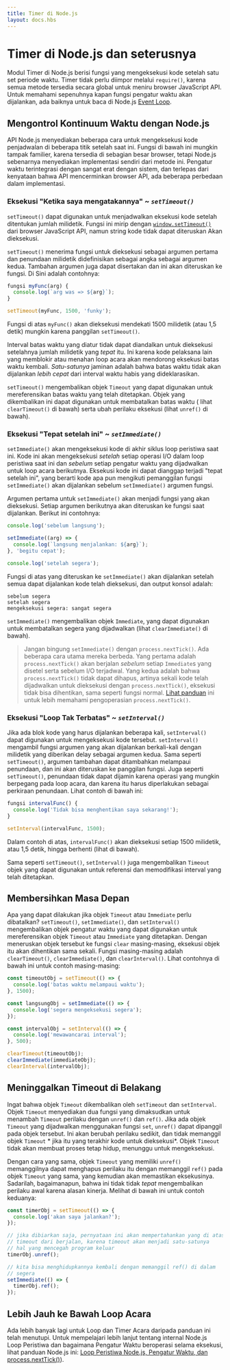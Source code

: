 ```yaml
---
title: Timer di Node.js
layout: docs.hbs
---
```


# Timer di Node.js dan seterusnya

Modul Timer di Node.js berisi fungsi yang mengeksekusi kode setelah satu set
periode waktu. Timer tidak perlu diimpor melalui `require()`, karena
semua metode tersedia secara global untuk meniru browser JavaScript API.
Untuk memahami sepenuhnya kapan fungsi pengatur waktu akan dijalankan, ada baiknya untuk
baca di Node.js
[Event Loop](/id/docs/guides/event-loop-timers-and-nexttick/).

## Mengontrol Kontinuum Waktu dengan Node.js

API Node.js menyediakan beberapa cara untuk mengeksekusi kode penjadwalan di
beberapa titik setelah saat ini. Fungsi di bawah ini mungkin tampak familier,
karena tersedia di sebagian besar browser, tetapi Node.js sebenarnya menyediakan
implementasi sendiri dari metode ini. Pengatur waktu terintegrasi dengan sangat erat
dengan sistem, dan terlepas dari kenyataan bahwa API mencerminkan browser
API, ada beberapa perbedaan dalam implementasi.

### Eksekusi "Ketika saya mengatakannya" ~ *`setTimeout()`*

`setTimeout()` dapat digunakan untuk menjadwalkan eksekusi kode setelah ditentukan
jumlah milidetik. Fungsi ini mirip dengan
[`window.setTimeout()`](https://developer.mozilla.org/en-US/docs/Web/API/WindowTimers/setTimeout)
dari browser JavaScript API, namun string kode tidak dapat diteruskan
Akan dieksekusi.

`setTimeout()` menerima fungsi untuk dieksekusi sebagai argumen pertama dan
penundaan milidetik didefinisikan sebagai angka sebagai argumen kedua. Tambahan
argumen juga dapat disertakan dan ini akan diteruskan ke fungsi. Di Sini
adalah contohnya:

```js
fungsi myFunc(arg) {
  console.log(`arg was => ${arg}`);
}

setTimeout(myFunc, 1500, 'funky');
```

Fungsi di atas `myFunc()` akan dieksekusi mendekati 1500
milidetik (atau 1,5 detik) mungkin karena panggilan `setTimeout()`.

Interval batas waktu yang diatur tidak dapat diandalkan untuk dieksekusi setelahnya
jumlah milidetik yang *tepat* itu. Ini karena kode pelaksana lain yang
memblokir atau menahan loop acara akan mendorong eksekusi batas waktu
kembali. *Satu-satunya* jaminan adalah bahwa batas waktu tidak akan dijalankan *lebih cepat* dari
interval waktu habis yang dideklarasikan.

`setTimeout()` mengembalikan objek `Timeout` yang dapat digunakan untuk mereferensikan
batas waktu yang telah ditetapkan. Objek yang dikembalikan ini dapat digunakan untuk membatalkan batas waktu (
lihat `clearTimeout()` di bawah) serta ubah perilaku eksekusi (lihat
`unref()` di bawah).

### Eksekusi "Tepat setelah ini" ~ *`setImmediate()`*

`setImmediate()` akan mengeksekusi kode di akhir siklus loop peristiwa saat ini.
Kode ini akan mengeksekusi *setelah* setiap operasi I/O dalam loop peristiwa saat ini dan
*sebelum* setiap pengatur waktu yang dijadwalkan untuk loop acara berikutnya. Eksekusi kode ini
dapat dianggap terjadi "tepat setelah ini", yang berarti kode apa pun mengikuti
pemanggilan fungsi `setImmediate()` akan dijalankan sebelum `setImmediate()`
argumen fungsi.

Argumen pertama untuk `setImmediate()` akan menjadi fungsi yang akan dieksekusi. Setiap
argumen berikutnya akan diteruskan ke fungsi saat dijalankan.
Berikut ini contohnya:

```js
console.log('sebelum langsung');

setImmediate((arg) => {
  console.log(`langsung menjalankan: ${arg}`);
}, 'begitu cepat');

console.log('setelah segera');
```

Fungsi di atas yang diteruskan ke `setImmediate()` akan dijalankan setelah semua dapat dijalankan
kode telah dieksekusi, dan output konsol adalah:

```
sebelum segera
setelah segera
mengeksekusi segera: sangat segera
```

`setImmediate()` mengembalikan objek `Immediate`, yang dapat digunakan untuk membatalkan
segera yang dijadwalkan (lihat `clearImmediate()` di bawah).

> Jangan bingung `setImmediate()` dengan `process.nextTick()`. Ada
> beberapa cara utama mereka berbeda. Yang pertama adalah `process.nextTick()` akan berjalan
> *sebelum* setiap `Immediate`s yang disetel serta sebelum I/O terjadwal.
> Yang kedua adalah bahwa `process.nextTick()` tidak dapat dihapus, artinya sekali
> kode telah dijadwalkan untuk dieksekusi dengan `process.nextTick()`, eksekusi
> tidak bisa dihentikan, sama seperti fungsi normal. [Lihat panduan](/id/docs/guides/event-loop-timers-and-nexttick/#process-nexttick) ini
> untuk lebih memahami pengoperasian `process.nextTick()`.

### Eksekusi "Loop Tak Terbatas" ~ *`setInterval()`*

Jika ada blok kode yang harus dijalankan beberapa kali, `setInterval()`
dapat digunakan untuk mengeksekusi kode tersebut. `setInterval()` mengambil fungsi
argumen yang akan dijalankan berkali-kali dengan milidetik yang diberikan
delay sebagai argumen kedua. Sama seperti `setTimeout()`, argumen tambahan
dapat ditambahkan melampaui penundaan, dan ini akan diteruskan ke panggilan fungsi.
Juga seperti `setTimeout()`, penundaan tidak dapat dijamin karena operasi
yang mungkin berpegang pada loop acara, dan karena itu harus diperlakukan sebagai
perkiraan penundaan. Lihat contoh di bawah ini:

```js
fungsi intervalFunc() {
  console.log('Tidak bisa menghentikan saya sekarang!');
}

setInterval(intervalFunc, 1500);
```

Dalam contoh di atas, `intervalFunc()` akan dieksekusi setiap 1500
milidetik, atau 1,5 detik, hingga berhenti (lihat di bawah).

Sama seperti `setTimeout()`, `setInterval()` juga mengembalikan `Timeout` objek yang
dapat digunakan untuk referensi dan memodifikasi interval yang telah ditetapkan.

## Membersihkan Masa Depan

Apa yang dapat dilakukan jika objek `Timeout` atau `Immediate` perlu dibatalkan?
`setTimeout()`, `setImmediate()`, dan `setInterval()` mengembalikan objek pengatur waktu
yang dapat digunakan untuk mereferensikan objek `Timeout` atau `Immediate` yang ditetapkan.
Dengan meneruskan objek tersebut ke fungsi `clear` masing-masing, eksekusi
objek itu akan dihentikan sama sekali. Fungsi masing-masing adalah
`clearTimeout()`, `clearImmediate()`, dan `clearInterval()`. Lihat contohnya
di bawah ini untuk contoh masing-masing:

```js
const timeoutObj = setTimeout(() => {
  console.log('batas waktu melampaui waktu');
}, 1500);

const langsungObj = setImmediate(() => {
  console.log('segera mengeksekusi segera');
});

const intervalObj = setInterval(() => {
  console.log('mewawancarai interval');
}, 500);

clearTimeout(timeoutObj);
clearImmediate(immediateObj);
clearInterval(intervalObj);
```

## Meninggalkan Timeout di Belakang

Ingat bahwa objek `Timeout` dikembalikan oleh `setTimeout` dan `setInterval`.
Objek `Timeout` menyediakan dua fungsi yang dimaksudkan untuk menambah `Timeout`
perilaku dengan `unref()` dan `ref()`. Jika ada objek `Timeout` yang dijadwalkan
menggunakan fungsi `set`, `unref()` dapat dipanggil pada objek tersebut. Ini akan berubah
perilaku sedikit, dan tidak memanggil objek `Timeout` * jika itu yang terakhir
kode untuk dieksekusi*. Objek `Timeout` tidak akan membuat proses tetap hidup, menunggu
untuk mengeksekusi.

Dengan cara yang sama, objek `Timeout` yang memiliki `unref()` memanggilnya
dapat menghapus perilaku itu dengan memanggil `ref()` pada objek `Timeout` yang sama,
yang kemudian akan memastikan eksekusinya. Sadarilah, bagaimanapun, bahwa ini tidak
tidak *tepat* mengembalikan perilaku awal karena alasan kinerja. Melihat
di bawah ini untuk contoh keduanya:

```js
const timerObj = setTimeout(() => {
  console.log('akan saya jalankan?');
});

// jika dibiarkan saja, pernyataan ini akan mempertahankan yang di atas
// timeout dari berjalan, karena timeout akan menjadi satu-satunya
// hal yang mencegah program keluar
timerObj.unref();

// kita bisa menghidupkannya kembali dengan memanggil ref() di dalam
// segera
setImmediate(() => {
  timerObj.ref();
});
```

## Lebih Jauh ke Bawah Loop Acara

Ada lebih banyak lagi untuk Loop dan Timer Acara daripada panduan ini
telah menutupi. Untuk mempelajari lebih lanjut tentang internal Node.js
Loop Peristiwa dan bagaimana Pengatur Waktu beroperasi selama eksekusi, lihat
panduan Node.js ini: [Loop Peristiwa Node.js, Pengatur Waktu, dan
process.nextTick()](/id/docs/guides/event-loop-timers-and-nexttick/)).
